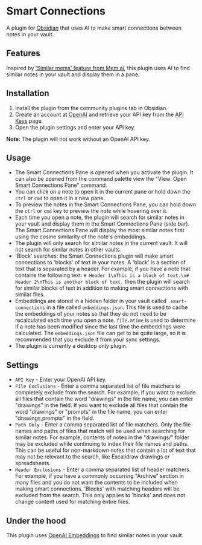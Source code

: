 # Smart Connections

A plugin for [Obsidian](https://obsidian.md/) that uses AI to make smart connections between notes in your vault.

## Features

Inspired by ['Similar mems' feature from Mem.ai](https://get.mem.ai/mem-x), this plugin uses AI to find similar notes in your vault and display them in a pane.

## Installation

1. Install the plugin from the community plugins tab in Obsidian.
2. Create an account at [OpenAI](https://beta.openai.com/) and retrieve your API key from the [API Keys](https://beta.openai.com/account/api-keys) page.
3. Open the plugin settings and enter your API key.

**Note:** The plugin will not work without an OpenAI API key.

## Usage

- The Smart Connections Pane is opened when you activate the plugin. It can also be opened from the command palette view the "View: Open Smart Connections Pane" command.
- You can click on a note to open it in the current pane or hold down the `ctrl` or `cmd` to open it in a new pane.
- To preview the notes in the Smart Connections Pane, you can hold down the `ctrl` or `cmd` key to preview the note while hovering over it.
- Each time you open a note, the plugin will search for similar notes in your vault and display them in the Smart Connections Pane (side bar). The Smart Connections Pane will display the most similar notes first using the cosine similarity of the note's embeddings.
- The plugin will only search for similar notes in the current vault. It will not search for similar notes in other vaults.
- 'Block' searches: the Smart Connections plugin will make smart connections to 'blocks' of text in your notes. A 'block' is a section of text that is separated by a header. For example, if you have a note that contains the following text: `# Header 1\nThis is a block of text.\n# Header 2\nThis is another block of text.` then the plugin will search for similar blocks of text in addition to making smart connections with similar files.
- Embeddings are stored in a hidden folder in your vault called `.smart-connections` in a file called `embeddings.json`. This file is used to cache the embeddings of your notes so that they do not need to be recalculated each time you open a note. `file.mtime` is used to determine if a note has been modified since the last time the embeddings were calculated. The `embeddings.json` file can get to be quite large, so it is recommended that you exclude it from your sync settings.
- The plugin is currently a desktop only plugin.

## Settings

- `API Key` - Enter your OpenAI API key.
- `File Exclusions` - Enter a comma separated list of file matchers to completely exclude from the search. For example, if you want to exclude all files that contain the word "drawings" in the file name, you can enter "drawings" in the field. If you want to exclude all files that contain the word "drawings" or "prompts" in the file name, you can enter "drawings,prompts" in the field.
- `Path Only` - Enter a comma separated list of file matchers. Only the file names and paths of files that match will be used when searching for similar notes. For example, contents of notes in the "drawings/" folder may be excluded while continuing to index their file names and paths. This can be useful for non-markdown notes that contain a lot of text that may not be relevant to the search, like Excalidraw drawings or spreadsheets.
- `Header Exclusions` - Enter a comma separated list of header matchers. For example, if you have a commonly occurring "Archive" section in many files and you do not want the contents to be included when making smart connections. 'Blocks' with matching headers will be excluded from the search. This only applies to 'blocks' and does not change content used for matching entire files.


## Under the hood

This plugin uses [OpenAI Embeddings](https://beta.openai.com/docs/guides/embeddings) to find similar notes in your vault.

